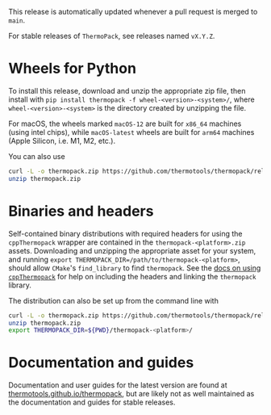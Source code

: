 This release is automatically updated whenever a pull request is merged to `main`.

For stable releases of `ThermoPack`, see releases named `vX.Y.Z`.

# Wheels for Python
To install this release, download and unzip the appropriate zip file, then install with `pip install thermopack -f wheel-<version>-<system>/`, where `wheel-<version>-<system>` is the directory created by unzipping the file.

For macOS, the wheels marked `macOS-12` are built for `x86_64` machines (using intel chips), while `macOS-latest` wheels are built for `arm64` machines (Apple Silicon, i.e. M1, M2, etc.).

You can also use
```bash
curl -L -o thermopack.zip https://github.com/thermotools/thermopack/releases/download/Latest-beta/wheel-<version>-<platform>.zip
unzip thermopack.zip
```

# Binaries and headers
Self-contained binary distributions with required headers for using the `cppThermopack` wrapper are contained in the `thermopack-<platform>.zip` assets. Downloading and unzipping the appropriate asset for your system, and running `export THERMOPACK_DIR=/path/to/thermopack-<platform>`, should allow `CMake`'s `find_library` to find `thermopack`. See the [docs on using `cppThermopack`](https://thermotools.github.io/thermopack/vcurrent/getting_started_cpp.html) for help on including the headers and linking the `thermopack` library.

The distribution can also be set up from the command line with
```bash
curl -L -o thermopack.zip https://github.com/thermotools/thermopack/releases/download/Latest-beta/thermopack-<platform>.zip
unzip thermopack.zip
export THERMOPACK_DIR=${PWD}/thermopack-<platform>/
```

# Documentation and guides
Documentation and user guides for the latest version are found at [thermotools.github.io/thermopack](thermotools.github.io/thermopack), but are likely not as well maintained as the documentation and guides for stable releases.